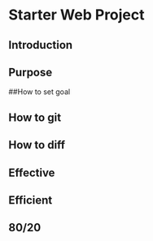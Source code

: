 # Starter Web Project


## Introduction
## Purpose
##How to set goal
## How to git

## How to diff
## Effective
## Efficient

## 80/20